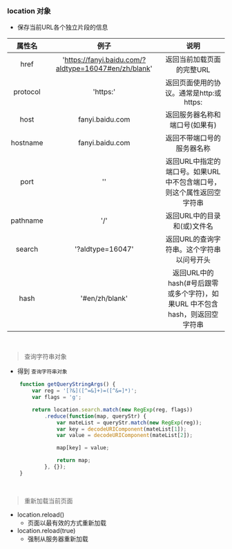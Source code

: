 ### location 对象
- 保存当前URL各个独立片段的信息

属性名     | 例子                   | 说明
   :-:    |              :-:                |      :-:
href | 'https://fanyi.baidu.com/?aldtype=16047#en/zh/blank'                          | 返回当前加载页面的完整URL
protocol | 'https:'                          | 返回页面使用的协议。通常是http:或https:
host    | fanyi.baidu.com | 返回服务器名称和端口号(如果有)
hostname   | fanyi.baidu.com                            | 返回不带端口号的服务器名称
port   | ''                            | 返回URL中指定的端口号。如果URL中不包含端口号，则这个属性返回空字符串
pathname   | '/'                            | 返回URL中的目录和(或)文件名
search   | '?aldtype=16047'                            | 返回URL的查询字符串。这个字符串以问号开头
hash   | '#en/zh/blank'                            | 返回URL中的hash(#号后跟零或多个字符)，如果URL 中不包含hash，则返回空字符串

<br>

> 查询字符串对象
- 得到 `查询字符串对象`
```javascript
    function getQueryStringArgs() {
        var reg = '[?&]([^=&]+)=([^&=]*)';
        var flags = 'g';

        return location.search.match(new RegExp(reg, flags))
            .reduce(function(map, queryStr) {
                var mateList = queryStr.match(new RegExp(reg));
                var key = decodeURIComponent(mateList[1]);
                var value = decodeURIComponent(mateList[2]);

                map[key] = value;

                return map;
            }, {});
    }
```

<br>

> 重新加载当前页面
- location.reload()
    - 页面以最有效的方式重新加载
- location.reload(true)
    - 强制从服务器重新加载

